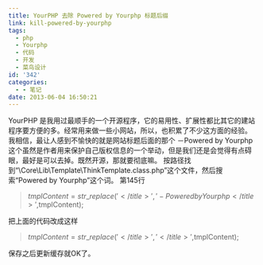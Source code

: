 ```yaml
---
title: YourPHP 去除 Powered by Yourphp 标题后缀
link: kill-powered-by-yourphp
tags:
  - php
  - Yourphp
  - 代码
  - 开发
  - 菜鸟设计
id: '342'
categories:
  - - 笔记
date: 2013-06-04 16:50:21
---
```


YourPHP 是我用过最顺手的一个开源程序，它的易用性、扩展性都比其它的建站程序要方便的多。经常用来做一些小网站，所以，也积累了不少这方面的经验。 我相信，最让人感到不愉快的就是网站标题后面的那个 －Powered by Yourphp 这个虽然是作者用来保护自己版权信息的一个举动，但是我们还是会觉得有点碍眼，最好是可以去掉。既然开源，那就要彻底嘛。 按路径找到“\\Core\\Lib\\Template\\ThinkTemplate.class.php”这个文件，然后搜索“Powered by Yourphp”这个词。 第145行

> $tmplContent =  str\_replace('</title>',' - Powered by Yourphp</title>',$tmplContent);

把上面的代码改成这样

> $tmplContent =  str\_replace('</title>',' </title>',$tmplContent);

保存之后更新缓存就OK了。